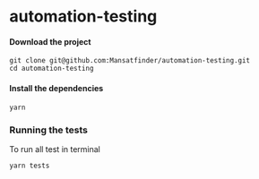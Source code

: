 # automation-testing


#### Download the project
```
git clone git@github.com:Mansatfinder/automation-testing.git
cd automation-testing
```

#### Install the dependencies
```
yarn
```

### Running the tests
To run all test in terminal
```
yarn tests
```
